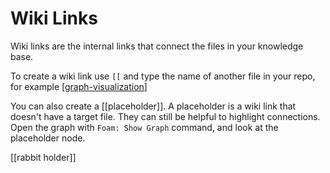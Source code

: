 # Wiki Links

Wiki links are the internal links that connect the files in your knowledge base.

To create a wiki link use `[[` and type the name of another file in your repo, for example [[graph-visualization]]

You can also create a [[placeholder]].
A placeholder is a wiki link that doesn't have a target file.
They can still be helpful to highlight connections.
Open the graph with `Foam: Show Graph` command, and look at the placeholder node.

[[rabbit holder]]

[//begin]: # "Autogenerated link references for markdown compatibility"
[graph-visualization]: graph-visualization.md "Graph Visualization"
[//end]: # "Autogenerated link references"
